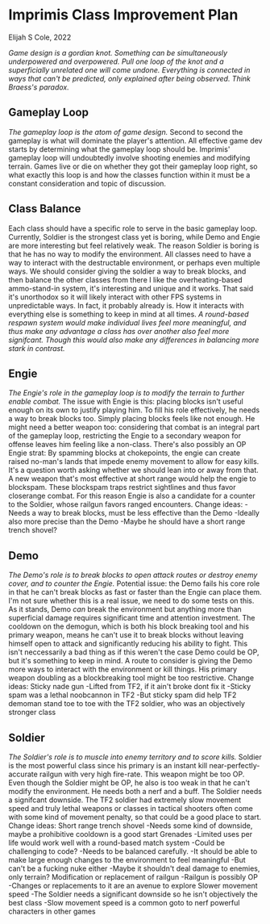 # Imprimis Class Improvement Plan
Elijah S Cole, 2022

*Game design is a gordian knot. Something can be simultaneously underpowered and overpowered.*
*Pull one loop of the knot and a superficially unrelated one will come undone.*
*Everything is connected in ways that can't be predicted, only explained after being observed.*
*Think Braess's paradox.*

## Gameplay Loop
*The gameplay loop is the atom of game design.*
Second to second the gameplay is what will dominate the player's attention.
All effective game dev starts by determining what the gameplay loop should be.
Imprimis' gameplay loop will undoubtedly involve shooting enemies and modifying terrain.
Games live or die on whether they got their gameplay loop right, so what exactly this loop is and how the classes function within it
must be a constant consideration and topic of discussion.

## Class Balance
Each class should have a specific role to serve in the basic gameplay loop.
Currently, Soldier is the strongest class yet is boring, while Demo and Engie are more interesting but feel relatively weak.
The reason Soldier is boring is that he has no way to modify the environment.
All classes need to have a way to interact with the destructable environment, or perhaps even multiple ways.
We should consider giving the soldier a way to break blocks, and then balance the other classes from there
I like the overheating-based ammo-stand-in system, it's interesting and unique and it works.
That said it's unorthodox so it will likely interact with other FPS systems in unpredictable ways. In fact, it probably already is.
How it interacts with everything else is something to keep in mind at all times.
*A round-based respawn system would make individual lives feel more meaningful,*
*and thus make any advantage a class has over another also feel more signifcant.*
*Though this would also make any differences in balancing more stark in contrast.*

## Engie
*The Engie's role in the gameplay loop is to modify the terrain to further enable combat.*
The issue with Engie is this: placing blocks isn't useful enough on its own to justify playing him.
To fill his role effectively, he needs a way to break blocks too. Simply placing blocks feels like not enough.
He might need a better weapon too: considering that combat is an integral part of the gameplay loop, 
restricting the Engie to a secondary weapon for offense leaves him feeling like a non-class.
There's also possibly an OP Engie strat:
By spamming blocks at chokepoints, the engie can create raised no-man's lands that impede enemy movement to allow for easy kills.
It's a question worth asking whether we should lean into or away from that.
A new weapon that's most effective at short range would help the engie to blockspam. 
These blockspam traps restrict sightlines and thus favor closerange combat.
For this reason Engie is also a candidate for a counter to the Soldier, whose railgun favors ranged encounters.
Change ideas:
	-Needs a way to break blocks, must be less effective than the Demo
		-Ideally also more precise than the Demo
		-Maybe he should have a short range trench shovel?

## Demo
*The Demo's role is to break blocks to open attack routes or destroy enemy cover, and to counter the Engie.*
Potential issue: the Demo fails his core role in that he can't break blocks as fast or faster than the Engie can place them.
I'm not sure whether this is a real issue, we need to do some tests on this.
As it stands, Demo *can* break the environment but anything more than superficial damage requires significant time and attention investment.
The cooldown on the demogun, which is both his block breaking tool and his primary weapon, means he can't use it to break blocks without
leaving himself open to attack and significantly reducing his ability to fight. 
This isn't neccessarily a bad thing as if this weren't the case Demo could be OP, but it's something to keep in mind.
A route to consider is giving the Demo more ways to interact with the environment or kill things.
His primary weapon doubling as a blockbreaking tool might be too restrictive.
Change ideas:
	Sticky nade gun
		-Lifted from TF2, if it ain't broke dont fix it
		-Sticky spam was a lethal noobcannon in TF2
		-But sticky spam did help TF2 demoman stand toe to toe with the TF2 soldier, who was an objectively stronger class

## Soldier
*The Soldier's role is to muscle into enemy territory and to score kills.*
Soldier is the most powerful class since his primary is an instant kill near-perfectly-accurate railgun with very high fire-rate.
This weapon might be too OP.
Even though the Soldier might be OP, he also is too weak in that he can't modify the environment.
He needs both a nerf and a buff.
The Soldier needs a signifcant downside. The TF2 soldier had extremely slow movement speed 
and truly lethal weapons or classes in tactical shooters often come with some kind of movement penalty, 
so that could be a good place to start.
Change ideas:
	Short range trench shovel
		-Needs some kind of downside, maybe a prohibitive cooldown is a good start
	Grenades
		-Limited uses per life would work well with a round-based match system
		-Could be challenging to code?
		-Needs to be balanced carefully. 
		-It should be able to make large enough changes to the environment to feel meaningful
		-But can't be a fucking nuke either
		-Maybe it shouldn't deal damage to enemies, only terrain?
	Modification or replacement of railgun
		-Railgun is possibly OP
		-Changes or replacements to it are an avenue to explore
	Slower movement speed
		-The Soldier needs a significant downside so he isn't objectively the best class
		-Slow movement speed is a common goto to nerf powerful characters in other games
	
		


